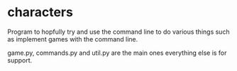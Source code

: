 characters
==========

Program to hopfully try and use the command line to do various things such as implement games with the command line.

game.py, commands.py and util.py are the main ones  everything else is for support.
